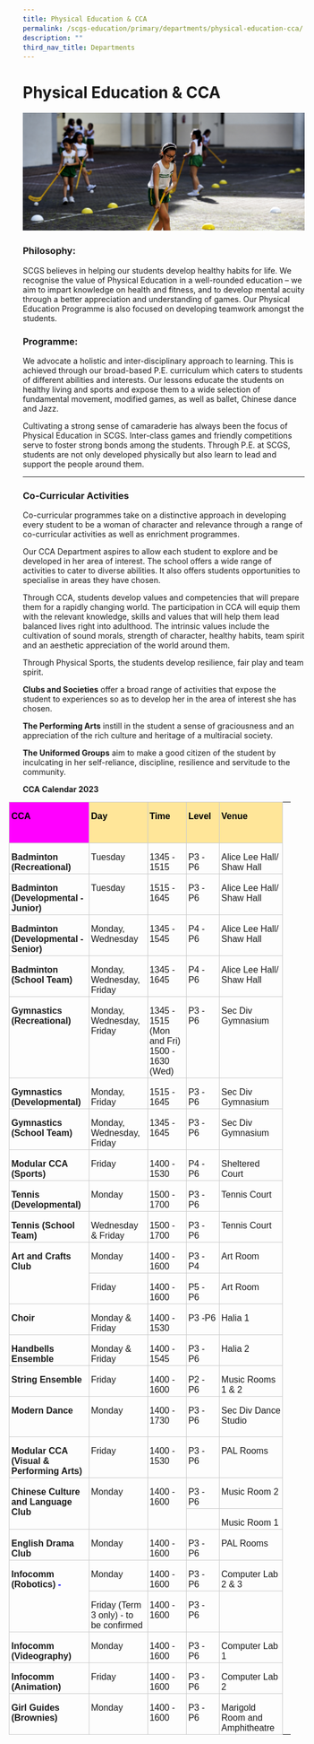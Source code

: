```yaml
---
title: Physical Education & CCA
permalink: /scgs-education/primary/departments/physical-education-cca/
description: ""
third_nav_title: Departments
---
```

# **Physical Education &amp; CCA**

![](/images/0042%20(1).jpg)


### Philosophy:

SCGS believes in helping our students develop healthy habits for life. We recognise the value of Physical Education in a well-rounded education – we aim to impart knowledge on health and fitness, and to develop mental acuity through a better appreciation and understanding of games. Our Physical Education Programme is also focused on developing teamwork amongst the students.

### Programme:

We advocate a holistic and inter-disciplinary approach to learning. This is achieved through our broad-based P.E. curriculum which caters to students of different abilities and interests. Our lessons educate the students on healthy living and sports and expose them to a wide selection of fundamental movement, modified games, as well as ballet, Chinese dance and Jazz.

Cultivating a strong sense of camaraderie has always been the focus of Physical Education in SCGS. Inter-class games and friendly competitions serve to foster strong bonds among the students. Through P.E. at SCGS, students are not only developed physically but also learn to lead and support the people around them.

-------------------------------------------------------------------------

### Co-Curricular Activities

Co-curricular programmes take on a distinctive approach in developing every student to be a woman of character and relevance through a range of co-curricular activities as well as enrichment programmes.

Our CCA Department aspires to allow each student to explore and be developed in her area of interest. The school offers a wide range of activities to cater to diverse abilities. It also offers students opportunities to specialise in areas they have chosen.

Through CCA, students develop values and competencies that will prepare them for a rapidly changing world. The participation in CCA will equip them with the relevant knowledge, skills and values that will help them lead balanced lives right into adulthood. The intrinsic values include the cultivation of sound morals, strength of character, healthy habits, team spirit and an aesthetic appreciation of the world around them.

Through Physical Sports, the&nbsp;students develop&nbsp;resilience, fair play and team spirit.

**Clubs and Societies**&nbsp;offer a broad range of activities that expose the student to experiences so as to develop her in the area of interest she has chosen.

**The Performing Arts**&nbsp;instill in the student a sense of graciousness and an appreciation of the rich culture and heritage of a multiracial society.

**The Uniformed Groups**&nbsp;aim to make a good citizen of the student by inculcating in her self-reliance, discipline, resilience and servitude to the community.

**CCA Calendar 2023**
         <!-- /\* Font Definitions \*/ @font-face {font-family:Latha; panose-1:2 0 4 0 0 0 0 0 0 0; mso-font-charset:0; mso-generic-font-family:swiss; mso-font-pitch:variable; mso-font-signature:1048579 0 0 0 1 0;} @font-face {font-family:"Cambria Math"; panose-1:2 4 5 3 5 4 6 3 2 4; mso-font-charset:0; mso-generic-font-family:roman; mso-font-pitch:variable; mso-font-signature:-536869121 1107305727 33554432 0 415 0;} @font-face {font-family:DengXian; panose-1:2 1 6 0 3 1 1 1 1 1; mso-font-alt:等线; mso-font-charset:134; mso-generic-font-family:auto; mso-font-pitch:variable; mso-font-signature:-1610612033 953122042 22 0 262159 0;} @font-face {font-family:Calibri; panose-1:2 15 5 2 2 2 4 3 2 4; mso-font-charset:0; mso-generic-font-family:swiss; mso-font-pitch:variable; mso-font-signature:-469750017 -1073732485 9 0 511 0;} @font-face {font-family:"\\@DengXian"; panose-1:2 1 6 0 3 1 1 1 1 1; mso-font-charset:134; mso-generic-font-family:auto; mso-font-pitch:variable; mso-font-signature:-1610612033 953122042 22 0 262159 0;} /\* Style Definitions \*/ p.MsoNormal, li.MsoNormal, div.MsoNormal {mso-style-unhide:no; mso-style-qformat:yes; mso-style-parent:""; margin-top:0in; margin-right:0in; margin-bottom:8.0pt; margin-left:0in; line-height:107%; mso-pagination:widow-orphan; font-size:11.0pt; font-family:"Calibri",sans-serif; mso-ascii-font-family:Calibri; mso-ascii-theme-font:minor-latin; mso-fareast-font-family:DengXian; mso-fareast-theme-font:minor-fareast; mso-hansi-font-family:Calibri; mso-hansi-theme-font:minor-latin; mso-bidi-font-family:Latha;} .MsoChpDefault {mso-style-type:export-only; mso-default-props:yes; font-family:"Calibri",sans-serif; mso-ascii-font-family:Calibri; mso-ascii-theme-font:minor-latin; mso-fareast-font-family:DengXian; mso-fareast-theme-font:minor-fareast; mso-hansi-font-family:Calibri; mso-hansi-theme-font:minor-latin; mso-bidi-font-family:Latha; mso-bidi-theme-font:minor-bidi;} .MsoPapDefault {mso-style-type:export-only; margin-bottom:8.0pt; line-height:107%;} @page WordSection1 {size:8.5in 11.0in; margin:1.0in 1.0in 1.0in 1.0in; mso-header-margin:.5in; mso-footer-margin:.5in; mso-paper-source:0;} div.WordSection1 {page:WordSection1;} -->

<table style="margin-left:-18.4pt;border-collapse:collapse;mso-table-layout-alt:fixed;
 mso-yfti-tbllook:1184;mso-padding-alt:0in 0in 0in 0in" width="695" cellpadding="0" cellspacing="0" border="0" class="MsoNormalTable"><tbody><tr style="mso-yfti-irow:0;mso-yfti-firstrow:yes;height:50.25pt"><td style="width:129.4pt;border:solid #CCCCCC 1.0pt;
  mso-border-alt:solid #CCCCCC .75pt;background:fuchsia;padding:1.5pt 2.25pt 1.5pt 2.25pt;
  height:50.25pt" valign="top" width="173"><p style="margin-bottom:0in;line-height:normal" class="MsoNormal"><b><span style="font-size:12.0pt;font-family:&quot;Arial&quot;,sans-serif;mso-fareast-font-family:
  &quot;Times New Roman&quot;;color:black;mso-color-alt:windowtext">CCA</span></b><b><span style="font-size:12.0pt;font-family:&quot;Arial&quot;,sans-serif;mso-fareast-font-family:
  &quot;Times New Roman&quot;"></span></b></p></td><td style="width:99.0pt;border:solid #CCCCCC 1.0pt;
  border-left:none;mso-border-left-alt:solid #CCCCCC .75pt;mso-border-alt:solid #CCCCCC .75pt;
  background:#FFE699;padding:1.5pt 2.25pt 1.5pt 2.25pt;height:50.25pt" valign="top" width="132"><p style="margin-bottom:0in;line-height:normal" class="MsoNormal"><b><span style="font-size:12.0pt;font-family:&quot;Arial&quot;,sans-serif;mso-fareast-font-family:
  &quot;Times New Roman&quot;;color:black;mso-color-alt:windowtext">Day</span></b><b><span style="font-size:12.0pt;font-family:&quot;Arial&quot;,sans-serif;mso-fareast-font-family:
  &quot;Times New Roman&quot;"></span></b></p></td><td style="width:94.5pt;border:solid #CCCCCC 1.0pt;
  border-left:none;mso-border-left-alt:solid #CCCCCC .75pt;mso-border-alt:solid #CCCCCC .75pt;
  background:#FFE699;padding:1.5pt 2.25pt 1.5pt 2.25pt;height:50.25pt" valign="top" width="126"><p style="margin-bottom:0in;line-height:normal" class="MsoNormal"><b><span style="font-size:12.0pt;font-family:&quot;Arial&quot;,sans-serif;mso-fareast-font-family:
  &quot;Times New Roman&quot;;color:black;mso-color-alt:windowtext">Time</span></b><b><span style="font-size:12.0pt;font-family:&quot;Arial&quot;,sans-serif;mso-fareast-font-family:
  &quot;Times New Roman&quot;"></span></b></p></td><td style="width:67.5pt;border:solid #CCCCCC 1.0pt;
  border-left:none;mso-border-left-alt:solid #CCCCCC .75pt;mso-border-alt:solid #CCCCCC .75pt;
  background:#FFE699;padding:1.5pt 2.25pt 1.5pt 2.25pt;height:50.25pt" valign="top" width="90"><p style="margin-bottom:0in;line-height:normal" class="MsoNormal"><b><span style="font-size:12.0pt;font-family:&quot;Arial&quot;,sans-serif;mso-fareast-font-family:
  &quot;Times New Roman&quot;;color:black;mso-color-alt:windowtext">Level</span></b><b><span style="font-size:12.0pt;font-family:&quot;Arial&quot;,sans-serif;mso-fareast-font-family:
  &quot;Times New Roman&quot;"></span></b></p></td><td style="width:1.5in;border:solid #CCCCCC 1.0pt;
  border-left:none;mso-border-left-alt:solid #CCCCCC .75pt;mso-border-alt:solid #CCCCCC .75pt;
  background:#FFE699;padding:1.5pt 2.25pt 1.5pt 2.25pt;height:50.25pt" valign="top" width="144"><p style="margin-bottom:0in;line-height:normal" class="MsoNormal"><b><span style="font-size:12.0pt;font-family:&quot;Arial&quot;,sans-serif;mso-fareast-font-family:
  &quot;Times New Roman&quot;;color:black;mso-color-alt:windowtext">Venue</span></b><b><span style="font-size:12.0pt;font-family:&quot;Arial&quot;,sans-serif;mso-fareast-font-family:
  &quot;Times New Roman&quot;"></span></b></p></td><td height="101" width="0" style="height:50.25pt;border:none"></td></tr><tr style="mso-yfti-irow:1;height:15.75pt"><td style="width:129.4pt;border:solid #CCCCCC 1.0pt;
  border-top:none;mso-border-top-alt:solid #CCCCCC .75pt;mso-border-alt:solid #CCCCCC .75pt;
  padding:1.5pt 2.25pt 1.5pt 2.25pt;height:15.75pt" valign="top" width="173"><p style="margin-bottom:0in;line-height:normal" class="MsoNormal"><b><span style="font-size:12.0pt;font-family:&quot;Arial&quot;,sans-serif;mso-fareast-font-family:
  &quot;Times New Roman&quot;">Badminton (Recreational)</span></b></p></td><td style="width:99.0pt;border-top:none;border-left:
  none;border-bottom:solid #CCCCCC 1.0pt;border-right:solid #CCCCCC 1.0pt;
  mso-border-top-alt:solid #CCCCCC .75pt;mso-border-left-alt:solid #CCCCCC .75pt;
  mso-border-alt:solid #CCCCCC .75pt;padding:1.5pt 2.25pt 1.5pt 2.25pt;
  height:15.75pt" valign="top" width="132"><p style="margin-bottom:0in;line-height:normal" class="MsoNormal"><span style="font-size:12.0pt;font-family:&quot;Arial&quot;,sans-serif;mso-fareast-font-family:
  &quot;Times New Roman&quot;">Tuesday</span></p></td><td style="width:94.5pt;border-top:none;border-left:
  none;border-bottom:solid #CCCCCC 1.0pt;border-right:solid #CCCCCC 1.0pt;
  mso-border-top-alt:solid #CCCCCC .75pt;mso-border-left-alt:solid #CCCCCC .75pt;
  mso-border-alt:solid #CCCCCC .75pt;padding:1.5pt 2.25pt 1.5pt 2.25pt;
  height:15.75pt" valign="top" width="126"><p style="margin-bottom:0in;line-height:normal" class="MsoNormal"><span style="font-size:12.0pt;font-family:&quot;Arial&quot;,sans-serif;mso-fareast-font-family:
  &quot;Times New Roman&quot;">1345 - 1515</span></p></td><td style="width:67.5pt;border-top:none;border-left:none;
  border-bottom:solid #CCCCCC 1.0pt;border-right:solid #CCCCCC 1.0pt;
  mso-border-top-alt:solid #CCCCCC .75pt;mso-border-left-alt:solid #CCCCCC .75pt;
  mso-border-alt:solid #CCCCCC .75pt;padding:1.5pt 2.25pt 1.5pt 2.25pt;
  height:15.75pt" valign="top" width="90"><p style="margin-bottom:0in;line-height:normal" class="MsoNormal"><span style="font-size:12.0pt;font-family:&quot;Arial&quot;,sans-serif;mso-fareast-font-family:
  &quot;Times New Roman&quot;">P3 - P6</span></p></td><td style="width:1.5in;border-top:none;border-left:none;
  border-bottom:solid #CCCCCC 1.0pt;border-right:solid #CCCCCC 1.0pt;
  mso-border-top-alt:solid #CCCCCC .75pt;mso-border-left-alt:solid #CCCCCC .75pt;
  mso-border-alt:solid #CCCCCC .75pt;padding:1.5pt 2.25pt 1.5pt 2.25pt;
  height:15.75pt" valign="top" width="144"><p style="margin-bottom:0in;line-height:normal" class="MsoNormal"><span style="font-size:12.0pt;font-family:&quot;Arial&quot;,sans-serif;mso-fareast-font-family:
  &quot;Times New Roman&quot;">Alice Lee Hall/ Shaw Hall</span></p></td><td height="32" width="0" style="height:15.75pt;border:none"></td></tr><tr style="mso-yfti-irow:2;height:15.75pt"><td style="width:129.4pt;border:solid #CCCCCC 1.0pt;
  border-top:none;mso-border-top-alt:solid #CCCCCC .75pt;mso-border-alt:solid #CCCCCC .75pt;
  padding:1.5pt 2.25pt 1.5pt 2.25pt;height:15.75pt" valign="top" width="173"><p style="margin-bottom:0in;line-height:normal" class="MsoNormal"><b><span style="font-size:12.0pt;font-family:&quot;Arial&quot;,sans-serif;mso-fareast-font-family:
  &quot;Times New Roman&quot;">Badminton (Developmental - Junior)</span></b></p></td><td style="width:99.0pt;border-top:none;border-left:
  none;border-bottom:solid #CCCCCC 1.0pt;border-right:solid #CCCCCC 1.0pt;
  mso-border-top-alt:solid #CCCCCC .75pt;mso-border-left-alt:solid #CCCCCC .75pt;
  mso-border-alt:solid #CCCCCC .75pt;padding:1.5pt 2.25pt 1.5pt 2.25pt;
  height:15.75pt" valign="top" width="132"><p style="margin-bottom:0in;line-height:normal" class="MsoNormal"><span style="font-size:12.0pt;font-family:&quot;Arial&quot;,sans-serif;mso-fareast-font-family:
  &quot;Times New Roman&quot;">Tuesday</span></p></td><td style="width:94.5pt;border-top:none;border-left:
  none;border-bottom:solid #CCCCCC 1.0pt;border-right:solid #CCCCCC 1.0pt;
  mso-border-top-alt:solid #CCCCCC .75pt;mso-border-left-alt:solid #CCCCCC .75pt;
  mso-border-alt:solid #CCCCCC .75pt;padding:1.5pt 2.25pt 1.5pt 2.25pt;
  height:15.75pt" valign="top" width="126"><p style="margin-bottom:0in;line-height:normal" class="MsoNormal"><span style="font-size:12.0pt;font-family:&quot;Arial&quot;,sans-serif;mso-fareast-font-family:
  &quot;Times New Roman&quot;">1515 - 1645</span></p></td><td style="width:67.5pt;border-top:none;border-left:none;
  border-bottom:solid #CCCCCC 1.0pt;border-right:solid #CCCCCC 1.0pt;
  mso-border-top-alt:solid #CCCCCC .75pt;mso-border-left-alt:solid #CCCCCC .75pt;
  mso-border-alt:solid #CCCCCC .75pt;padding:1.5pt 2.25pt 1.5pt 2.25pt;
  height:15.75pt" valign="top" width="90"><p style="margin-bottom:0in;line-height:normal" class="MsoNormal"><span style="font-size:12.0pt;font-family:&quot;Arial&quot;,sans-serif;mso-fareast-font-family:
  &quot;Times New Roman&quot;">P3 - P6</span></p></td><td style="width:1.5in;border-top:none;border-left:none;
  border-bottom:solid #CCCCCC 1.0pt;border-right:solid #CCCCCC 1.0pt;
  mso-border-top-alt:solid #CCCCCC .75pt;mso-border-left-alt:solid #CCCCCC .75pt;
  mso-border-alt:solid #CCCCCC .75pt;padding:1.5pt 2.25pt 1.5pt 2.25pt;
  height:15.75pt" valign="top" width="144"><p style="margin-bottom:0in;line-height:normal" class="MsoNormal"><span style="font-size:12.0pt;font-family:&quot;Arial&quot;,sans-serif;mso-fareast-font-family:
  &quot;Times New Roman&quot;">Alice Lee Hall/ Shaw Hall</span></p></td><td height="32" width="0" style="height:15.75pt;border:none"></td></tr><tr style="mso-yfti-irow:3;height:15.75pt"><td style="width:129.4pt;border:solid #CCCCCC 1.0pt;
  border-top:none;mso-border-top-alt:solid #CCCCCC .75pt;mso-border-alt:solid #CCCCCC .75pt;
  padding:1.5pt 2.25pt 1.5pt 2.25pt;height:15.75pt" valign="top" width="173"><p style="margin-bottom:0in;line-height:normal" class="MsoNormal"><b><span style="font-size:12.0pt;font-family:&quot;Arial&quot;,sans-serif;mso-fareast-font-family:
  &quot;Times New Roman&quot;">Badminton (Developmental - Senior)</span></b></p></td><td style="width:99.0pt;border-top:none;border-left:
  none;border-bottom:solid #CCCCCC 1.0pt;border-right:solid #CCCCCC 1.0pt;
  mso-border-top-alt:solid #CCCCCC .75pt;mso-border-left-alt:solid #CCCCCC .75pt;
  mso-border-alt:solid #CCCCCC .75pt;padding:1.5pt 2.25pt 1.5pt 2.25pt;
  height:15.75pt" valign="top" width="132"><p style="margin-bottom:0in;line-height:normal" class="MsoNormal"><span style="font-size:12.0pt;font-family:&quot;Arial&quot;,sans-serif;mso-fareast-font-family:
  &quot;Times New Roman&quot;">Monday, Wednesday</span></p></td><td style="width:94.5pt;border-top:none;border-left:
  none;border-bottom:solid #CCCCCC 1.0pt;border-right:solid #CCCCCC 1.0pt;
  mso-border-top-alt:solid #CCCCCC .75pt;mso-border-left-alt:solid #CCCCCC .75pt;
  mso-border-alt:solid #CCCCCC .75pt;padding:1.5pt 2.25pt 1.5pt 2.25pt;
  height:15.75pt" valign="top" width="126"><p style="margin-bottom:0in;line-height:normal" class="MsoNormal"><span style="font-size:12.0pt;font-family:&quot;Arial&quot;,sans-serif;mso-fareast-font-family:
  &quot;Times New Roman&quot;">1345 - 1545</span></p></td><td style="width:67.5pt;border-top:none;border-left:none;
  border-bottom:solid #CCCCCC 1.0pt;border-right:solid #CCCCCC 1.0pt;
  mso-border-top-alt:solid #CCCCCC .75pt;mso-border-left-alt:solid #CCCCCC .75pt;
  mso-border-alt:solid #CCCCCC .75pt;padding:1.5pt 2.25pt 1.5pt 2.25pt;
  height:15.75pt" valign="top" width="90"><p style="margin-bottom:0in;line-height:normal" class="MsoNormal"><span style="font-size:12.0pt;font-family:&quot;Arial&quot;,sans-serif;mso-fareast-font-family:
  &quot;Times New Roman&quot;">P4 - P6</span></p></td><td style="width:1.5in;border-top:none;border-left:none;
  border-bottom:solid #CCCCCC 1.0pt;border-right:solid #CCCCCC 1.0pt;
  mso-border-top-alt:solid #CCCCCC .75pt;mso-border-left-alt:solid #CCCCCC .75pt;
  mso-border-alt:solid #CCCCCC .75pt;padding:1.5pt 2.25pt 1.5pt 2.25pt;
  height:15.75pt" valign="top" width="144"><p style="margin-bottom:0in;line-height:normal" class="MsoNormal"><span style="font-size:12.0pt;font-family:&quot;Arial&quot;,sans-serif;mso-fareast-font-family:
  &quot;Times New Roman&quot;">Alice Lee Hall/ Shaw Hall</span></p></td><td height="32" width="0" style="height:15.75pt;border:none"></td></tr><tr style="mso-yfti-irow:4;height:15.75pt"><td style="width:129.4pt;border:solid #CCCCCC 1.0pt;
  border-top:none;mso-border-top-alt:solid #CCCCCC .75pt;mso-border-alt:solid #CCCCCC .75pt;
  padding:1.5pt 2.25pt 1.5pt 2.25pt;height:15.75pt" valign="top" width="173"><p style="margin-bottom:0in;line-height:normal" class="MsoNormal"><b><span style="font-size:12.0pt;font-family:&quot;Arial&quot;,sans-serif;mso-fareast-font-family:
  &quot;Times New Roman&quot;">Badminton (School Team)</span></b></p></td><td style="width:99.0pt;border-top:none;border-left:
  none;border-bottom:solid #CCCCCC 1.0pt;border-right:solid #CCCCCC 1.0pt;
  mso-border-top-alt:solid #CCCCCC .75pt;mso-border-left-alt:solid #CCCCCC .75pt;
  mso-border-alt:solid #CCCCCC .75pt;padding:1.5pt 2.25pt 1.5pt 2.25pt;
  height:15.75pt" valign="top" width="132"><p style="margin-bottom:0in;line-height:normal" class="MsoNormal"><span style="font-size:12.0pt;font-family:&quot;Arial&quot;,sans-serif;mso-fareast-font-family:
  &quot;Times New Roman&quot;">Monday, Wednesday, Friday</span></p></td><td style="width:94.5pt;border-top:none;border-left:
  none;border-bottom:solid #CCCCCC 1.0pt;border-right:solid #CCCCCC 1.0pt;
  mso-border-top-alt:solid #CCCCCC .75pt;mso-border-left-alt:solid #CCCCCC .75pt;
  mso-border-alt:solid #CCCCCC .75pt;padding:1.5pt 2.25pt 1.5pt 2.25pt;
  height:15.75pt" valign="top" width="126"><p style="margin-bottom:0in;line-height:normal" class="MsoNormal"><span style="font-size:12.0pt;font-family:&quot;Arial&quot;,sans-serif;mso-fareast-font-family:
  &quot;Times New Roman&quot;">1345 - 1645</span></p></td><td style="width:67.5pt;border-top:none;border-left:none;
  border-bottom:solid #CCCCCC 1.0pt;border-right:solid #CCCCCC 1.0pt;
  mso-border-top-alt:solid #CCCCCC .75pt;mso-border-left-alt:solid #CCCCCC .75pt;
  mso-border-alt:solid #CCCCCC .75pt;padding:1.5pt 2.25pt 1.5pt 2.25pt;
  height:15.75pt" valign="top" width="90"><p style="margin-bottom:0in;line-height:normal" class="MsoNormal"><span style="font-size:12.0pt;font-family:&quot;Arial&quot;,sans-serif;mso-fareast-font-family:
  &quot;Times New Roman&quot;">P4 - P6</span></p></td><td style="width:1.5in;border-top:none;border-left:none;
  border-bottom:solid #CCCCCC 1.0pt;border-right:solid #CCCCCC 1.0pt;
  mso-border-top-alt:solid #CCCCCC .75pt;mso-border-left-alt:solid #CCCCCC .75pt;
  mso-border-alt:solid #CCCCCC .75pt;padding:1.5pt 2.25pt 1.5pt 2.25pt;
  height:15.75pt" valign="top" width="144"><p style="margin-bottom:0in;line-height:normal" class="MsoNormal"><span style="font-size:12.0pt;font-family:&quot;Arial&quot;,sans-serif;mso-fareast-font-family:
  &quot;Times New Roman&quot;">Alice Lee Hall/ Shaw Hall</span></p></td><td height="32" width="0" style="height:15.75pt;border:none"></td></tr><tr style="mso-yfti-irow:5;height:15.75pt"><td style="width:129.4pt;border:solid #CCCCCC 1.0pt;
  border-top:none;mso-border-top-alt:solid #CCCCCC .75pt;mso-border-alt:solid #CCCCCC .75pt;
  padding:1.5pt 2.25pt 1.5pt 2.25pt;height:15.75pt" valign="top" width="173"><p style="margin-bottom:0in;line-height:normal" class="MsoNormal"><b><span style="font-size:12.0pt;font-family:&quot;Arial&quot;,sans-serif;mso-fareast-font-family:
  &quot;Times New Roman&quot;">Gymnastics (Recreational)</span></b></p></td><td style="width:99.0pt;border-top:none;border-left:
  none;border-bottom:solid #CCCCCC 1.0pt;border-right:solid #CCCCCC 1.0pt;
  mso-border-top-alt:solid #CCCCCC .75pt;mso-border-left-alt:solid #CCCCCC .75pt;
  mso-border-alt:solid #CCCCCC .75pt;padding:1.5pt 2.25pt 1.5pt 2.25pt;
  height:15.75pt" valign="top" width="132"><p style="margin-bottom:0in;line-height:normal" class="MsoNormal"><span style="font-size:12.0pt;font-family:&quot;Arial&quot;,sans-serif;mso-fareast-font-family:
  &quot;Times New Roman&quot;">Monday, Wednesday, Friday</span></p></td><td style="width:94.5pt;border-top:none;border-left:
  none;border-bottom:solid #CCCCCC 1.0pt;border-right:solid #CCCCCC 1.0pt;
  mso-border-top-alt:solid #CCCCCC .75pt;mso-border-left-alt:solid #CCCCCC .75pt;
  mso-border-alt:solid #CCCCCC .75pt;padding:1.5pt 2.25pt 1.5pt 2.25pt;
  height:15.75pt" valign="top" width="126"><p style="margin-bottom:0in;line-height:normal" class="MsoNormal"><span style="font-size:12.0pt;font-family:&quot;Arial&quot;,sans-serif;mso-fareast-font-family:
  &quot;Times New Roman&quot;">1345 - 1515 (Mon and Fri)<br>1500 - 1630 (Wed)</span></p></td><td style="width:67.5pt;border-top:none;border-left:none;
  border-bottom:solid #CCCCCC 1.0pt;border-right:solid #CCCCCC 1.0pt;
  mso-border-top-alt:solid #CCCCCC .75pt;mso-border-left-alt:solid #CCCCCC .75pt;
  mso-border-alt:solid #CCCCCC .75pt;padding:1.5pt 2.25pt 1.5pt 2.25pt;
  height:15.75pt" valign="top" width="90"><p style="margin-bottom:0in;line-height:normal" class="MsoNormal"><span style="font-size:12.0pt;font-family:&quot;Arial&quot;,sans-serif;mso-fareast-font-family:
  &quot;Times New Roman&quot;">P3 - P6</span></p></td><td style="width:1.5in;border-top:none;border-left:none;
  border-bottom:solid #CCCCCC 1.0pt;border-right:solid #CCCCCC 1.0pt;
  mso-border-top-alt:solid #CCCCCC .75pt;mso-border-left-alt:solid #CCCCCC .75pt;
  mso-border-alt:solid #CCCCCC .75pt;padding:1.5pt 2.25pt 1.5pt 2.25pt;
  height:15.75pt" valign="top" width="144"><p style="margin-bottom:0in;line-height:normal" class="MsoNormal"><span style="font-size:12.0pt;font-family:&quot;Arial&quot;,sans-serif;mso-fareast-font-family:
  &quot;Times New Roman&quot;">Sec Div Gymnasium</span></p></td><td height="32" width="0" style="height:15.75pt;border:none"></td></tr><tr style="mso-yfti-irow:6;height:15.75pt"><td style="width:129.4pt;border:solid #CCCCCC 1.0pt;
  border-top:none;mso-border-top-alt:solid #CCCCCC .75pt;mso-border-alt:solid #CCCCCC .75pt;
  padding:1.5pt 2.25pt 1.5pt 2.25pt;height:15.75pt" valign="top" width="173"><p style="margin-bottom:0in;line-height:normal" class="MsoNormal"><b><span style="font-size:12.0pt;font-family:&quot;Arial&quot;,sans-serif;mso-fareast-font-family:
  &quot;Times New Roman&quot;">Gymnastics (Developmental)</span></b></p></td><td style="width:99.0pt;border-top:none;border-left:
  none;border-bottom:solid #CCCCCC 1.0pt;border-right:solid #CCCCCC 1.0pt;
  mso-border-top-alt:solid #CCCCCC .75pt;mso-border-left-alt:solid #CCCCCC .75pt;
  mso-border-alt:solid #CCCCCC .75pt;padding:1.5pt 2.25pt 1.5pt 2.25pt;
  height:15.75pt" valign="top" width="132"><p style="margin-bottom:0in;line-height:normal" class="MsoNormal"><span style="font-size:12.0pt;font-family:&quot;Arial&quot;,sans-serif;mso-fareast-font-family:
  &quot;Times New Roman&quot;">Monday, Friday</span></p></td><td style="width:94.5pt;border-top:none;border-left:
  none;border-bottom:solid #CCCCCC 1.0pt;border-right:solid #CCCCCC 1.0pt;
  mso-border-top-alt:solid #CCCCCC .75pt;mso-border-left-alt:solid #CCCCCC .75pt;
  mso-border-alt:solid #CCCCCC .75pt;padding:1.5pt 2.25pt 1.5pt 2.25pt;
  height:15.75pt" valign="top" width="126"><p style="margin-bottom:0in;line-height:normal" class="MsoNormal"><span style="font-size:12.0pt;font-family:&quot;Arial&quot;,sans-serif;mso-fareast-font-family:
  &quot;Times New Roman&quot;">1515 - 1645</span></p></td><td style="width:67.5pt;border-top:none;border-left:none;
  border-bottom:solid #CCCCCC 1.0pt;border-right:solid #CCCCCC 1.0pt;
  mso-border-top-alt:solid #CCCCCC .75pt;mso-border-left-alt:solid #CCCCCC .75pt;
  mso-border-alt:solid #CCCCCC .75pt;padding:1.5pt 2.25pt 1.5pt 2.25pt;
  height:15.75pt" valign="top" width="90"><p style="margin-bottom:0in;line-height:normal" class="MsoNormal"><span style="font-size:12.0pt;font-family:&quot;Arial&quot;,sans-serif;mso-fareast-font-family:
  &quot;Times New Roman&quot;">P3 - P6</span></p></td><td style="width:1.5in;border-top:none;border-left:none;
  border-bottom:solid #CCCCCC 1.0pt;border-right:solid #CCCCCC 1.0pt;
  mso-border-top-alt:solid #CCCCCC .75pt;mso-border-left-alt:solid #CCCCCC .75pt;
  mso-border-alt:solid #CCCCCC .75pt;padding:1.5pt 2.25pt 1.5pt 2.25pt;
  height:15.75pt" valign="top" width="144"><p style="margin-bottom:0in;line-height:normal" class="MsoNormal"><span style="font-size:12.0pt;font-family:&quot;Arial&quot;,sans-serif;mso-fareast-font-family:
  &quot;Times New Roman&quot;">Sec Div Gymnasium</span></p></td><td height="32" width="0" style="height:15.75pt;border:none"></td></tr><tr style="mso-yfti-irow:7;height:15.75pt"><td style="width:129.4pt;border:solid #CCCCCC 1.0pt;
  border-top:none;mso-border-top-alt:solid #CCCCCC .75pt;mso-border-alt:solid #CCCCCC .75pt;
  padding:1.5pt 2.25pt 1.5pt 2.25pt;height:15.75pt" valign="top" width="173"><p style="margin-bottom:0in;line-height:normal" class="MsoNormal"><b><span style="font-size:12.0pt;font-family:&quot;Arial&quot;,sans-serif;mso-fareast-font-family:
  &quot;Times New Roman&quot;">Gymnastics (School Team)</span></b></p></td><td style="width:99.0pt;border-top:none;border-left:
  none;border-bottom:solid #CCCCCC 1.0pt;border-right:solid #CCCCCC 1.0pt;
  mso-border-top-alt:solid #CCCCCC .75pt;mso-border-left-alt:solid #CCCCCC .75pt;
  mso-border-alt:solid #CCCCCC .75pt;padding:1.5pt 2.25pt 1.5pt 2.25pt;
  height:15.75pt" valign="top" width="132"><p style="margin-bottom:0in;line-height:normal" class="MsoNormal"><span style="font-size:12.0pt;font-family:&quot;Arial&quot;,sans-serif;mso-fareast-font-family:
  &quot;Times New Roman&quot;">Monday, Wednesday, Friday</span></p></td><td style="width:94.5pt;border-top:none;border-left:
  none;border-bottom:solid #CCCCCC 1.0pt;border-right:solid #CCCCCC 1.0pt;
  mso-border-top-alt:solid #CCCCCC .75pt;mso-border-left-alt:solid #CCCCCC .75pt;
  mso-border-alt:solid #CCCCCC .75pt;padding:1.5pt 2.25pt 1.5pt 2.25pt;
  height:15.75pt" valign="top" width="126"><p style="margin-bottom:0in;line-height:normal" class="MsoNormal"><span style="font-size:12.0pt;font-family:&quot;Arial&quot;,sans-serif;mso-fareast-font-family:
  &quot;Times New Roman&quot;">1345 - 1645</span></p></td><td style="width:67.5pt;border-top:none;border-left:none;
  border-bottom:solid #CCCCCC 1.0pt;border-right:solid #CCCCCC 1.0pt;
  mso-border-top-alt:solid #CCCCCC .75pt;mso-border-left-alt:solid #CCCCCC .75pt;
  mso-border-alt:solid #CCCCCC .75pt;padding:1.5pt 2.25pt 1.5pt 2.25pt;
  height:15.75pt" valign="top" width="90"><p style="margin-bottom:0in;line-height:normal" class="MsoNormal"><span style="font-size:12.0pt;font-family:&quot;Arial&quot;,sans-serif;mso-fareast-font-family:
  &quot;Times New Roman&quot;">P3 - P6</span></p></td><td style="width:1.5in;border-top:none;border-left:none;
  border-bottom:solid #CCCCCC 1.0pt;border-right:solid #CCCCCC 1.0pt;
  mso-border-top-alt:solid #CCCCCC .75pt;mso-border-left-alt:solid #CCCCCC .75pt;
  mso-border-alt:solid #CCCCCC .75pt;padding:1.5pt 2.25pt 1.5pt 2.25pt;
  height:15.75pt" valign="top" width="144"><p style="margin-bottom:0in;line-height:normal" class="MsoNormal"><span style="font-size:12.0pt;font-family:&quot;Arial&quot;,sans-serif;mso-fareast-font-family:
  &quot;Times New Roman&quot;">Sec Div Gymnasium</span></p></td><td height="32" width="0" style="height:15.75pt;border:none"></td></tr><tr style="mso-yfti-irow:8;height:15.75pt"><td style="width:129.4pt;border:solid #CCCCCC 1.0pt;
  border-top:none;mso-border-top-alt:solid #CCCCCC .75pt;mso-border-alt:solid #CCCCCC .75pt;
  padding:1.5pt 2.25pt 1.5pt 2.25pt;height:15.75pt" valign="top" width="173"><p style="margin-bottom:0in;line-height:normal" class="MsoNormal"><b><span style="font-size:12.0pt;font-family:&quot;Arial&quot;,sans-serif;mso-fareast-font-family:
  &quot;Times New Roman&quot;">Modular CCA (Sports)</span></b></p></td><td style="width:99.0pt;border-top:none;border-left:
  none;border-bottom:solid #CCCCCC 1.0pt;border-right:solid #CCCCCC 1.0pt;
  mso-border-top-alt:solid #CCCCCC .75pt;mso-border-left-alt:solid #CCCCCC .75pt;
  mso-border-alt:solid #CCCCCC .75pt;padding:1.5pt 2.25pt 1.5pt 2.25pt;
  height:15.75pt" valign="top" width="132"><p style="margin-bottom:0in;line-height:normal" class="MsoNormal"><span style="font-size:12.0pt;font-family:&quot;Arial&quot;,sans-serif;mso-fareast-font-family:
  &quot;Times New Roman&quot;">Friday</span></p></td><td style="width:94.5pt;border-top:none;border-left:
  none;border-bottom:solid #CCCCCC 1.0pt;border-right:solid #CCCCCC 1.0pt;
  mso-border-top-alt:solid #CCCCCC .75pt;mso-border-left-alt:solid #CCCCCC .75pt;
  mso-border-alt:solid #CCCCCC .75pt;padding:1.5pt 2.25pt 1.5pt 2.25pt;
  height:15.75pt" valign="top" width="126"><p style="margin-bottom:0in;line-height:normal" class="MsoNormal"><span style="font-size:12.0pt;font-family:&quot;Arial&quot;,sans-serif;mso-fareast-font-family:
  &quot;Times New Roman&quot;">1400 - 1530</span></p></td><td style="width:67.5pt;border-top:none;border-left:none;
  border-bottom:solid #CCCCCC 1.0pt;border-right:solid #CCCCCC 1.0pt;
  mso-border-top-alt:solid #CCCCCC .75pt;mso-border-left-alt:solid #CCCCCC .75pt;
  mso-border-alt:solid #CCCCCC .75pt;padding:1.5pt 2.25pt 1.5pt 2.25pt;
  height:15.75pt" valign="top" width="90"><p style="margin-bottom:0in;line-height:normal" class="MsoNormal"><span style="font-size:12.0pt;font-family:&quot;Arial&quot;,sans-serif;mso-fareast-font-family:
  &quot;Times New Roman&quot;">P4 - P6</span></p></td><td style="width:1.5in;border-top:none;border-left:none;
  border-bottom:solid #CCCCCC 1.0pt;border-right:solid #CCCCCC 1.0pt;
  mso-border-top-alt:solid #CCCCCC .75pt;mso-border-left-alt:solid #CCCCCC .75pt;
  mso-border-alt:solid #CCCCCC .75pt;padding:1.5pt 2.25pt 1.5pt 2.25pt;
  height:15.75pt" valign="top" width="144"><p style="margin-bottom:0in;line-height:normal" class="MsoNormal"><span style="font-size:12.0pt;font-family:&quot;Arial&quot;,sans-serif;mso-fareast-font-family:
  &quot;Times New Roman&quot;">Sheltered Court</span></p></td><td height="32" width="0" style="height:15.75pt;border:none"></td></tr><tr style="mso-yfti-irow:9;height:15.75pt"><td style="width:129.4pt;border:solid #CCCCCC 1.0pt;
  border-top:none;mso-border-top-alt:solid #CCCCCC .75pt;mso-border-alt:solid #CCCCCC .75pt;
  padding:1.5pt 2.25pt 1.5pt 2.25pt;height:15.75pt" valign="top" width="173"><p style="margin-bottom:0in;line-height:normal" class="MsoNormal"><b><span style="font-size:12.0pt;font-family:&quot;Arial&quot;,sans-serif;mso-fareast-font-family:
  &quot;Times New Roman&quot;">Tennis (Developmental)</span></b></p></td><td style="width:99.0pt;border-top:none;border-left:
  none;border-bottom:solid #CCCCCC 1.0pt;border-right:solid #CCCCCC 1.0pt;
  mso-border-top-alt:solid #CCCCCC .75pt;mso-border-left-alt:solid #CCCCCC .75pt;
  mso-border-alt:solid #CCCCCC .75pt;padding:1.5pt 2.25pt 1.5pt 2.25pt;
  height:15.75pt" valign="top" width="132"><p style="margin-bottom:0in;line-height:normal" class="MsoNormal"><span style="font-size:12.0pt;font-family:&quot;Arial&quot;,sans-serif;mso-fareast-font-family:
  &quot;Times New Roman&quot;">Monday</span></p></td><td style="width:94.5pt;border-top:none;border-left:
  none;border-bottom:solid #CCCCCC 1.0pt;border-right:solid #CCCCCC 1.0pt;
  mso-border-top-alt:solid #CCCCCC .75pt;mso-border-left-alt:solid #CCCCCC .75pt;
  mso-border-alt:solid #CCCCCC .75pt;padding:1.5pt 2.25pt 1.5pt 2.25pt;
  height:15.75pt" valign="top" width="126"><p style="margin-bottom:0in;line-height:normal" class="MsoNormal"><span style="font-size:12.0pt;font-family:&quot;Arial&quot;,sans-serif;mso-fareast-font-family:
  &quot;Times New Roman&quot;">1500 - 1700</span></p></td><td style="width:67.5pt;border-top:none;border-left:none;
  border-bottom:solid #CCCCCC 1.0pt;border-right:solid #CCCCCC 1.0pt;
  mso-border-top-alt:solid #CCCCCC .75pt;mso-border-left-alt:solid #CCCCCC .75pt;
  mso-border-alt:solid #CCCCCC .75pt;padding:1.5pt 2.25pt 1.5pt 2.25pt;
  height:15.75pt" valign="top" width="90"><p style="margin-bottom:0in;line-height:normal" class="MsoNormal"><span style="font-size:12.0pt;font-family:&quot;Arial&quot;,sans-serif;mso-fareast-font-family:
  &quot;Times New Roman&quot;">P3 - P6</span></p></td><td style="width:1.5in;border-top:none;border-left:none;
  border-bottom:solid #CCCCCC 1.0pt;border-right:solid #CCCCCC 1.0pt;
  mso-border-top-alt:solid #CCCCCC .75pt;mso-border-left-alt:solid #CCCCCC .75pt;
  mso-border-alt:solid #CCCCCC .75pt;padding:1.5pt 2.25pt 1.5pt 2.25pt;
  height:15.75pt" valign="top" width="144"><p style="margin-bottom:0in;line-height:normal" class="MsoNormal"><span style="font-size:12.0pt;font-family:&quot;Arial&quot;,sans-serif;mso-fareast-font-family:
  &quot;Times New Roman&quot;">Tennis Court</span></p></td><td height="32" width="0" style="height:15.75pt;border:none"></td></tr><tr style="mso-yfti-irow:10;height:15.75pt"><td style="width:129.4pt;border:solid #CCCCCC 1.0pt;
  border-top:none;mso-border-top-alt:solid #CCCCCC .75pt;mso-border-alt:solid #CCCCCC .75pt;
  padding:1.5pt 2.25pt 1.5pt 2.25pt;height:15.75pt" valign="top" width="173"><p style="margin-bottom:0in;line-height:normal" class="MsoNormal"><b><span style="font-size:12.0pt;font-family:&quot;Arial&quot;,sans-serif;mso-fareast-font-family:
  &quot;Times New Roman&quot;">Tennis (School Team)</span></b></p></td><td style="width:99.0pt;border-top:none;border-left:
  none;border-bottom:solid #CCCCCC 1.0pt;border-right:solid #CCCCCC 1.0pt;
  mso-border-top-alt:solid #CCCCCC .75pt;mso-border-left-alt:solid #CCCCCC .75pt;
  mso-border-alt:solid #CCCCCC .75pt;padding:1.5pt 2.25pt 1.5pt 2.25pt;
  height:15.75pt" valign="top" width="132"><p style="margin-bottom:0in;line-height:normal" class="MsoNormal"><span style="font-size:12.0pt;font-family:&quot;Arial&quot;,sans-serif;mso-fareast-font-family:
  &quot;Times New Roman&quot;">Wednesday &amp; Friday</span></p></td><td style="width:94.5pt;border-top:none;border-left:
  none;border-bottom:solid #CCCCCC 1.0pt;border-right:solid #CCCCCC 1.0pt;
  mso-border-top-alt:solid #CCCCCC .75pt;mso-border-left-alt:solid #CCCCCC .75pt;
  mso-border-alt:solid #CCCCCC .75pt;padding:1.5pt 2.25pt 1.5pt 2.25pt;
  height:15.75pt" valign="top" width="126"><p style="margin-bottom:0in;line-height:normal" class="MsoNormal"><span style="font-size:12.0pt;font-family:&quot;Arial&quot;,sans-serif;mso-fareast-font-family:
  &quot;Times New Roman&quot;">1500 - 1700</span></p></td><td style="width:67.5pt;border-top:none;border-left:none;
  border-bottom:solid #CCCCCC 1.0pt;border-right:solid #CCCCCC 1.0pt;
  mso-border-top-alt:solid #CCCCCC .75pt;mso-border-left-alt:solid #CCCCCC .75pt;
  mso-border-alt:solid #CCCCCC .75pt;padding:1.5pt 2.25pt 1.5pt 2.25pt;
  height:15.75pt" valign="top" width="90"><p style="margin-bottom:0in;line-height:normal" class="MsoNormal"><span style="font-size:12.0pt;font-family:&quot;Arial&quot;,sans-serif;mso-fareast-font-family:
  &quot;Times New Roman&quot;">P3 - P6</span></p></td><td style="width:1.5in;border-top:none;border-left:none;
  border-bottom:solid #CCCCCC 1.0pt;border-right:solid #CCCCCC 1.0pt;
  mso-border-top-alt:solid #CCCCCC .75pt;mso-border-left-alt:solid #CCCCCC .75pt;
  mso-border-alt:solid #CCCCCC .75pt;padding:1.5pt 2.25pt 1.5pt 2.25pt;
  height:15.75pt" valign="top" width="144"><p style="margin-bottom:0in;line-height:normal" class="MsoNormal"><span style="font-size:12.0pt;font-family:&quot;Arial&quot;,sans-serif;mso-fareast-font-family:
  &quot;Times New Roman&quot;">Tennis Court</span></p></td><td height="32" width="0" style="height:15.75pt;border:none"></td></tr><tr style="mso-yfti-irow:11;height:15.75pt"><td style="width:129.4pt;border:solid #CCCCCC 1.0pt;
  border-top:none;mso-border-top-alt:solid #CCCCCC .75pt;mso-border-alt:solid #CCCCCC .75pt;
  padding:1.5pt 2.25pt 1.5pt 2.25pt;height:15.75pt" valign="top" rowspan="2" width="173"><p style="margin-bottom:0in;line-height:normal" class="MsoNormal"><b><span style="font-size:12.0pt;font-family:&quot;Arial&quot;,sans-serif;mso-fareast-font-family:
  &quot;Times New Roman&quot;">Art and Crafts Club</span></b></p></td><td style="width:99.0pt;border-top:none;border-left:
  none;border-bottom:solid #CCCCCC 1.0pt;border-right:solid #CCCCCC 1.0pt;
  mso-border-top-alt:solid #CCCCCC .75pt;mso-border-left-alt:solid #CCCCCC .75pt;
  mso-border-alt:solid #CCCCCC .75pt;padding:1.5pt 2.25pt 1.5pt 2.25pt;
  height:15.75pt" valign="top" width="132"><p style="margin-bottom:0in;line-height:normal" class="MsoNormal"><span style="font-size:12.0pt;font-family:&quot;Arial&quot;,sans-serif;mso-fareast-font-family:
  &quot;Times New Roman&quot;">Monday</span></p></td><td style="width:94.5pt;border-top:none;border-left:
  none;border-bottom:solid #CCCCCC 1.0pt;border-right:solid #CCCCCC 1.0pt;
  mso-border-top-alt:solid #CCCCCC .75pt;mso-border-left-alt:solid #CCCCCC .75pt;
  mso-border-alt:solid #CCCCCC .75pt;padding:1.5pt 2.25pt 1.5pt 2.25pt;
  height:15.75pt" valign="top" width="126"><p style="margin-bottom:0in;line-height:normal" class="MsoNormal"><span style="font-size:12.0pt;font-family:&quot;Arial&quot;,sans-serif;mso-fareast-font-family:
  &quot;Times New Roman&quot;">1400 - 1600</span></p></td><td style="width:67.5pt;border-top:none;border-left:none;
  border-bottom:solid #CCCCCC 1.0pt;border-right:solid #CCCCCC 1.0pt;
  mso-border-top-alt:solid #CCCCCC .75pt;mso-border-left-alt:solid #CCCCCC .75pt;
  mso-border-alt:solid #CCCCCC .75pt;padding:1.5pt 2.25pt 1.5pt 2.25pt;
  height:15.75pt" valign="top" width="90"><p style="margin-bottom:0in;line-height:normal" class="MsoNormal"><span style="font-size:12.0pt;font-family:&quot;Arial&quot;,sans-serif;mso-fareast-font-family:
  &quot;Times New Roman&quot;">P3 - P4</span></p></td><td style="width:1.5in;border-top:none;border-left:none;
  border-bottom:solid #CCCCCC 1.0pt;border-right:solid #CCCCCC 1.0pt;
  mso-border-top-alt:solid #CCCCCC .75pt;mso-border-left-alt:solid #CCCCCC .75pt;
  mso-border-alt:solid #CCCCCC .75pt;padding:1.5pt 2.25pt 1.5pt 2.25pt;
  height:15.75pt" valign="top" width="144"><p style="margin-bottom:0in;line-height:normal" class="MsoNormal"><span style="font-size:12.0pt;font-family:&quot;Arial&quot;,sans-serif;mso-fareast-font-family:
  &quot;Times New Roman&quot;">Art Room</span></p></td><td height="32" width="0" style="height:15.75pt;border:none"></td></tr><tr style="mso-yfti-irow:12;height:15.75pt"><td style="width:99.0pt;border-top:none;border-left:
  none;border-bottom:solid #CCCCCC 1.0pt;border-right:solid #CCCCCC 1.0pt;
  mso-border-top-alt:solid #CCCCCC .75pt;mso-border-left-alt:solid #CCCCCC .75pt;
  mso-border-alt:solid #CCCCCC .75pt;padding:1.5pt 2.25pt 1.5pt 2.25pt;
  height:15.75pt" valign="top" width="132"><p style="margin-bottom:0in;line-height:normal" class="MsoNormal"><span style="font-size:12.0pt;font-family:&quot;Arial&quot;,sans-serif;mso-fareast-font-family:
  &quot;Times New Roman&quot;">Friday</span></p></td><td style="width:94.5pt;border-top:none;border-left:
  none;border-bottom:solid #CCCCCC 1.0pt;border-right:solid #CCCCCC 1.0pt;
  mso-border-top-alt:solid #CCCCCC .75pt;mso-border-left-alt:solid #CCCCCC .75pt;
  mso-border-alt:solid #CCCCCC .75pt;padding:1.5pt 2.25pt 1.5pt 2.25pt;
  height:15.75pt" valign="top" width="126"><p style="margin-bottom:0in;line-height:normal" class="MsoNormal"><span style="font-size:12.0pt;font-family:&quot;Arial&quot;,sans-serif;mso-fareast-font-family:
  &quot;Times New Roman&quot;">1400 - 1600</span></p></td><td style="width:67.5pt;border-top:none;border-left:none;
  border-bottom:solid #CCCCCC 1.0pt;border-right:solid #CCCCCC 1.0pt;
  mso-border-top-alt:solid #CCCCCC .75pt;mso-border-left-alt:solid #CCCCCC .75pt;
  mso-border-alt:solid #CCCCCC .75pt;padding:1.5pt 2.25pt 1.5pt 2.25pt;
  height:15.75pt" valign="top" width="90"><p style="margin-bottom:0in;line-height:normal" class="MsoNormal"><span style="font-size:12.0pt;font-family:&quot;Arial&quot;,sans-serif;mso-fareast-font-family:
  &quot;Times New Roman&quot;">P5 - P6</span></p></td><td style="width:1.5in;border-top:none;border-left:none;
  border-bottom:solid #CCCCCC 1.0pt;border-right:solid #CCCCCC 1.0pt;
  mso-border-top-alt:solid #CCCCCC .75pt;mso-border-left-alt:solid #CCCCCC .75pt;
  mso-border-alt:solid #CCCCCC .75pt;padding:1.5pt 2.25pt 1.5pt 2.25pt;
  height:15.75pt" valign="top" width="144"><p style="margin-bottom:0in;line-height:normal" class="MsoNormal"><span style="font-size:12.0pt;font-family:&quot;Arial&quot;,sans-serif;mso-fareast-font-family:
  &quot;Times New Roman&quot;">Art Room</span></p></td><td height="32" width="0" style="height:15.75pt;border:none"></td></tr><tr style="mso-yfti-irow:13;height:15.75pt"><td style="width:129.4pt;border:solid #CCCCCC 1.0pt;
  border-top:none;mso-border-top-alt:solid #CCCCCC .75pt;mso-border-alt:solid #CCCCCC .75pt;
  padding:1.5pt 2.25pt 1.5pt 2.25pt;height:15.75pt" valign="top" width="173"><p style="margin-bottom:0in;line-height:normal" class="MsoNormal"><b><span style="font-size:12.0pt;font-family:&quot;Arial&quot;,sans-serif;mso-fareast-font-family:
  &quot;Times New Roman&quot;">Choir</span></b></p></td><td style="width:99.0pt;border-top:none;border-left:
  none;border-bottom:solid #CCCCCC 1.0pt;border-right:solid #CCCCCC 1.0pt;
  mso-border-top-alt:solid #CCCCCC .75pt;mso-border-left-alt:solid #CCCCCC .75pt;
  mso-border-alt:solid #CCCCCC .75pt;padding:1.5pt 2.25pt 1.5pt 2.25pt;
  height:15.75pt" valign="top" width="132"><p style="margin-bottom:0in;line-height:normal" class="MsoNormal"><span style="font-size:12.0pt;font-family:&quot;Arial&quot;,sans-serif;mso-fareast-font-family:
  &quot;Times New Roman&quot;">Monday &amp; Friday</span></p></td><td style="width:94.5pt;border-top:none;border-left:
  none;border-bottom:solid #CCCCCC 1.0pt;border-right:solid #CCCCCC 1.0pt;
  mso-border-top-alt:solid #CCCCCC .75pt;mso-border-left-alt:solid #CCCCCC .75pt;
  mso-border-alt:solid #CCCCCC .75pt;padding:1.5pt 2.25pt 1.5pt 2.25pt;
  height:15.75pt" valign="top" width="126"><p style="margin-bottom:0in;line-height:normal" class="MsoNormal"><span style="font-size:12.0pt;font-family:&quot;Arial&quot;,sans-serif;mso-fareast-font-family:
  &quot;Times New Roman&quot;">1400 - 1530</span></p></td><td style="width:67.5pt;border-top:none;border-left:none;
  border-bottom:solid #CCCCCC 1.0pt;border-right:solid #CCCCCC 1.0pt;
  mso-border-top-alt:solid #CCCCCC .75pt;mso-border-left-alt:solid #CCCCCC .75pt;
  mso-border-alt:solid #CCCCCC .75pt;padding:1.5pt 2.25pt 1.5pt 2.25pt;
  height:15.75pt" valign="top" width="90"><p style="margin-bottom:0in;line-height:normal" class="MsoNormal"><span style="font-size:12.0pt;font-family:&quot;Arial&quot;,sans-serif;mso-fareast-font-family:
  &quot;Times New Roman&quot;">P3 -P6</span></p></td><td style="width:1.5in;border-top:none;border-left:none;
  border-bottom:solid #CCCCCC 1.0pt;border-right:solid #CCCCCC 1.0pt;
  mso-border-top-alt:solid #CCCCCC .75pt;mso-border-left-alt:solid #CCCCCC .75pt;
  mso-border-alt:solid #CCCCCC .75pt;padding:1.5pt 2.25pt 1.5pt 2.25pt;
  height:15.75pt" valign="top" width="144"><p style="margin-bottom:0in;line-height:normal" class="MsoNormal"><span style="font-size:12.0pt;font-family:&quot;Arial&quot;,sans-serif;mso-fareast-font-family:
  &quot;Times New Roman&quot;">Halia 1</span></p></td><td height="32" width="0" style="height:15.75pt;border:none"></td></tr><tr style="mso-yfti-irow:14;height:15.75pt"><td style="width:129.4pt;border:solid #CCCCCC 1.0pt;
  border-top:none;mso-border-top-alt:solid #CCCCCC .75pt;mso-border-alt:solid #CCCCCC .75pt;
  padding:1.5pt 2.25pt 1.5pt 2.25pt;height:15.75pt" valign="top" width="173"><p style="margin-bottom:0in;line-height:normal" class="MsoNormal"><b><span style="font-size:12.0pt;font-family:&quot;Arial&quot;,sans-serif;mso-fareast-font-family:
  &quot;Times New Roman&quot;">Handbells Ensemble</span></b></p></td><td style="width:99.0pt;border-top:none;border-left:
  none;border-bottom:solid #CCCCCC 1.0pt;border-right:solid #CCCCCC 1.0pt;
  mso-border-top-alt:solid #CCCCCC .75pt;mso-border-left-alt:solid #CCCCCC .75pt;
  mso-border-alt:solid #CCCCCC .75pt;padding:1.5pt 2.25pt 1.5pt 2.25pt;
  height:15.75pt" valign="top" width="132"><p style="margin-bottom:0in;line-height:normal" class="MsoNormal"><span style="font-size:12.0pt;font-family:&quot;Arial&quot;,sans-serif;mso-fareast-font-family:
  &quot;Times New Roman&quot;">Monday &amp; Friday</span></p></td><td style="width:94.5pt;border-top:none;border-left:
  none;border-bottom:solid #CCCCCC 1.0pt;border-right:solid #CCCCCC 1.0pt;
  mso-border-top-alt:solid #CCCCCC .75pt;mso-border-left-alt:solid #CCCCCC .75pt;
  mso-border-alt:solid #CCCCCC .75pt;padding:1.5pt 2.25pt 1.5pt 2.25pt;
  height:15.75pt" valign="top" width="126"><p style="margin-bottom:0in;line-height:normal" class="MsoNormal"><span style="font-size:12.0pt;font-family:&quot;Arial&quot;,sans-serif;mso-fareast-font-family:
  &quot;Times New Roman&quot;">1400 - 1545</span></p></td><td style="width:67.5pt;border-top:none;border-left:none;
  border-bottom:solid #CCCCCC 1.0pt;border-right:solid #CCCCCC 1.0pt;
  mso-border-top-alt:solid #CCCCCC .75pt;mso-border-left-alt:solid #CCCCCC .75pt;
  mso-border-alt:solid #CCCCCC .75pt;padding:1.5pt 2.25pt 1.5pt 2.25pt;
  height:15.75pt" valign="top" width="90"><p style="margin-bottom:0in;line-height:normal" class="MsoNormal"><span style="font-size:12.0pt;font-family:&quot;Arial&quot;,sans-serif;mso-fareast-font-family:
  &quot;Times New Roman&quot;">P3 - P6</span></p></td><td style="width:1.5in;border-top:none;border-left:none;
  border-bottom:solid #CCCCCC 1.0pt;border-right:solid #CCCCCC 1.0pt;
  mso-border-top-alt:solid #CCCCCC .75pt;mso-border-left-alt:solid #CCCCCC .75pt;
  mso-border-alt:solid #CCCCCC .75pt;padding:1.5pt 2.25pt 1.5pt 2.25pt;
  height:15.75pt" valign="top" width="144"><p style="margin-bottom:0in;line-height:normal" class="MsoNormal"><span style="font-size:12.0pt;font-family:&quot;Arial&quot;,sans-serif;mso-fareast-font-family:
  &quot;Times New Roman&quot;">Halia 2</span></p></td><td height="32" width="0" style="height:15.75pt;border:none"></td></tr><tr style="mso-yfti-irow:15;height:15.75pt"><td style="width:129.4pt;border:solid #CCCCCC 1.0pt;
  border-top:none;mso-border-top-alt:solid #CCCCCC .75pt;mso-border-alt:solid #CCCCCC .75pt;
  padding:1.5pt 2.25pt 1.5pt 2.25pt;height:15.75pt" valign="top" width="173"><p style="margin-bottom:0in;line-height:normal" class="MsoNormal"><b><span style="font-size:12.0pt;font-family:&quot;Arial&quot;,sans-serif;mso-fareast-font-family:
  &quot;Times New Roman&quot;">String Ensemble</span></b></p></td><td style="width:99.0pt;border-top:none;border-left:
  none;border-bottom:solid #CCCCCC 1.0pt;border-right:solid #CCCCCC 1.0pt;
  mso-border-top-alt:solid #CCCCCC .75pt;mso-border-left-alt:solid #CCCCCC .75pt;
  mso-border-alt:solid #CCCCCC .75pt;padding:1.5pt 2.25pt 1.5pt 2.25pt;
  height:15.75pt" valign="top" width="132"><p style="margin-bottom:0in;line-height:normal" class="MsoNormal"><span style="font-size:12.0pt;font-family:&quot;Arial&quot;,sans-serif;mso-fareast-font-family:
  &quot;Times New Roman&quot;">Friday</span></p></td><td style="width:94.5pt;border-top:none;border-left:
  none;border-bottom:solid #CCCCCC 1.0pt;border-right:solid #CCCCCC 1.0pt;
  mso-border-top-alt:solid #CCCCCC .75pt;mso-border-left-alt:solid #CCCCCC .75pt;
  mso-border-alt:solid #CCCCCC .75pt;padding:1.5pt 2.25pt 1.5pt 2.25pt;
  height:15.75pt" valign="top" width="126"><p style="margin-bottom:0in;line-height:normal" class="MsoNormal"><span style="font-size:12.0pt;font-family:&quot;Arial&quot;,sans-serif;mso-fareast-font-family:
  &quot;Times New Roman&quot;">1400 - 1600</span></p></td><td style="width:67.5pt;border-top:none;border-left:none;
  border-bottom:solid #CCCCCC 1.0pt;border-right:solid #CCCCCC 1.0pt;
  mso-border-top-alt:solid #CCCCCC .75pt;mso-border-left-alt:solid #CCCCCC .75pt;
  mso-border-alt:solid #CCCCCC .75pt;padding:1.5pt 2.25pt 1.5pt 2.25pt;
  height:15.75pt" valign="top" width="90"><p style="margin-bottom:0in;line-height:normal" class="MsoNormal"><span style="font-size:12.0pt;font-family:&quot;Arial&quot;,sans-serif;mso-fareast-font-family:
  &quot;Times New Roman&quot;">P2 - P6</span></p></td><td style="width:1.5in;border-top:none;border-left:none;
  border-bottom:solid #CCCCCC 1.0pt;border-right:solid #CCCCCC 1.0pt;
  mso-border-top-alt:solid #CCCCCC .75pt;mso-border-left-alt:solid #CCCCCC .75pt;
  mso-border-alt:solid #CCCCCC .75pt;padding:1.5pt 2.25pt 1.5pt 2.25pt;
  height:15.75pt" valign="top" width="144"><p style="margin-bottom:0in;line-height:normal" class="MsoNormal"><span style="font-size:12.0pt;font-family:&quot;Arial&quot;,sans-serif;mso-fareast-font-family:
  &quot;Times New Roman&quot;">Music Rooms 1 &amp; 2</span></p></td><td height="32" width="0" style="height:15.75pt;border:none"></td></tr><tr style="mso-yfti-irow:16;height:22.9pt"><td style="width:129.4pt;border:solid #CCCCCC 1.0pt;
  border-top:none;mso-border-top-alt:solid #CCCCCC .75pt;mso-border-alt:solid #CCCCCC .75pt;
  padding:1.5pt 2.25pt 1.5pt 2.25pt;height:22.9pt" valign="top" rowspan="2" width="173"><p style="margin-bottom:0in;line-height:normal" class="MsoNormal"><b><span style="font-size:12.0pt;font-family:&quot;Arial&quot;,sans-serif;mso-fareast-font-family:
  &quot;Times New Roman&quot;">Modern Dance</span></b></p></td><td style="width:99.0pt;border-top:none;
  border-left:none;border-bottom:solid #CCCCCC 1.0pt;border-right:solid #CCCCCC 1.0pt;
  mso-border-top-alt:solid #CCCCCC .75pt;mso-border-left-alt:solid #CCCCCC .75pt;
  mso-border-alt:solid #CCCCCC .75pt;padding:1.5pt 2.25pt 1.5pt 2.25pt;
  height:22.9pt" valign="top" rowspan="2" width="132"><p style="margin-bottom:0in;line-height:normal" class="MsoNormal"><span style="font-size:12.0pt;font-family:&quot;Arial&quot;,sans-serif;mso-fareast-font-family:
  &quot;Times New Roman&quot;">Monday</span></p></td><td style="width:94.5pt;border-top:none;
  border-left:none;border-bottom:solid #CCCCCC 1.0pt;border-right:solid #CCCCCC 1.0pt;
  mso-border-top-alt:solid #CCCCCC .75pt;mso-border-left-alt:solid #CCCCCC .75pt;
  mso-border-alt:solid #CCCCCC .75pt;padding:1.5pt 2.25pt 1.5pt 2.25pt;
  height:22.9pt" valign="top" rowspan="2" width="126"><p style="margin-bottom:0in;line-height:normal" class="MsoNormal"><span style="font-size:12.0pt;font-family:&quot;Arial&quot;,sans-serif;mso-fareast-font-family:
  &quot;Times New Roman&quot;">1400 - 1730</span></p></td><td style="width:67.5pt;border-top:none;
  border-left:none;border-bottom:solid #CCCCCC 1.0pt;border-right:solid #CCCCCC 1.0pt;
  mso-border-top-alt:solid #CCCCCC .75pt;mso-border-left-alt:solid #CCCCCC .75pt;
  mso-border-alt:solid #CCCCCC .75pt;padding:1.5pt 2.25pt 1.5pt 2.25pt;
  height:22.9pt" valign="top" rowspan="2" width="90"><p style="margin-bottom:0in;line-height:normal" class="MsoNormal"><span style="font-size:12.0pt;font-family:&quot;Arial&quot;,sans-serif;mso-fareast-font-family:
  &quot;Times New Roman&quot;">P3 - P6</span></p></td><td style="width:1.5in;border-top:none;
  border-left:none;border-bottom:solid #CCCCCC 1.0pt;border-right:solid #CCCCCC 1.0pt;
  mso-border-top-alt:solid #CCCCCC .75pt;mso-border-left-alt:solid #CCCCCC .75pt;
  mso-border-alt:solid #CCCCCC .75pt;padding:1.5pt 2.25pt 1.5pt 2.25pt;
  height:22.9pt" valign="top" rowspan="2" width="144"><p style="margin-bottom:0in;line-height:normal" class="MsoNormal"><span style="font-size:12.0pt;font-family:&quot;Arial&quot;,sans-serif;mso-fareast-font-family:
  &quot;Times New Roman&quot;">Sec Div Dance Studio</span></p></td><td height="46" width="0" style="height:22.9pt;border:none"></td></tr><tr style="mso-yfti-irow:17;height:22.9pt"><td height="46" width="0" style="height:22.9pt;border:none"></td></tr><tr style="mso-yfti-irow:18;height:15.75pt"><td style="width:129.4pt;border:solid #CCCCCC 1.0pt;
  border-top:none;mso-border-top-alt:solid #CCCCCC .75pt;mso-border-alt:solid #CCCCCC .75pt;
  padding:1.5pt 2.25pt 1.5pt 2.25pt;height:15.75pt" valign="top" width="173"><p style="margin-bottom:0in;line-height:normal" class="MsoNormal"><b><span style="font-size:12.0pt;font-family:&quot;Arial&quot;,sans-serif;mso-fareast-font-family:
  &quot;Times New Roman&quot;">Modular CCA (Visual &amp; Performing Arts)</span></b></p></td><td style="width:99.0pt;border-top:none;border-left:
  none;border-bottom:solid #CCCCCC 1.0pt;border-right:solid #CCCCCC 1.0pt;
  mso-border-top-alt:solid #CCCCCC .75pt;mso-border-left-alt:solid #CCCCCC .75pt;
  mso-border-alt:solid #CCCCCC .75pt;padding:1.5pt 2.25pt 1.5pt 2.25pt;
  height:15.75pt" valign="top" width="132"><p style="margin-bottom:0in;line-height:normal" class="MsoNormal"><span style="font-size:12.0pt;font-family:&quot;Arial&quot;,sans-serif;mso-fareast-font-family:
  &quot;Times New Roman&quot;">Friday</span></p></td><td style="width:94.5pt;border-top:none;border-left:
  none;border-bottom:solid #CCCCCC 1.0pt;border-right:solid #CCCCCC 1.0pt;
  mso-border-top-alt:solid #CCCCCC .75pt;mso-border-left-alt:solid #CCCCCC .75pt;
  mso-border-alt:solid #CCCCCC .75pt;padding:1.5pt 2.25pt 1.5pt 2.25pt;
  height:15.75pt" valign="top" width="126"><p style="margin-bottom:0in;line-height:normal" class="MsoNormal"><span style="font-size:12.0pt;font-family:&quot;Arial&quot;,sans-serif;mso-fareast-font-family:
  &quot;Times New Roman&quot;">1400 - 1530</span></p></td><td style="width:67.5pt;border-top:none;border-left:none;
  border-bottom:solid #CCCCCC 1.0pt;border-right:solid #CCCCCC 1.0pt;
  mso-border-top-alt:solid #CCCCCC .75pt;mso-border-left-alt:solid #CCCCCC .75pt;
  mso-border-alt:solid #CCCCCC .75pt;padding:1.5pt 2.25pt 1.5pt 2.25pt;
  height:15.75pt" valign="top" width="90"><p style="margin-bottom:0in;line-height:normal" class="MsoNormal"><span style="font-size:12.0pt;font-family:&quot;Arial&quot;,sans-serif;mso-fareast-font-family:
  &quot;Times New Roman&quot;">P3 - P6</span></p></td><td style="width:1.5in;border-top:none;border-left:none;
  border-bottom:solid #CCCCCC 1.0pt;border-right:solid #CCCCCC 1.0pt;
  mso-border-top-alt:solid #CCCCCC .75pt;mso-border-left-alt:solid #CCCCCC .75pt;
  mso-border-alt:solid #CCCCCC .75pt;padding:1.5pt 2.25pt 1.5pt 2.25pt;
  height:15.75pt" valign="top" width="144"><p style="margin-bottom:0in;line-height:normal" class="MsoNormal"><span style="font-size:12.0pt;font-family:&quot;Arial&quot;,sans-serif;mso-fareast-font-family:
  &quot;Times New Roman&quot;">PAL Rooms</span></p></td><td height="32" width="0" style="height:15.75pt;border:none"></td></tr><tr style="mso-yfti-irow:19;height:15.75pt"><td style="width:129.4pt;border:solid #CCCCCC 1.0pt;
  border-top:none;mso-border-top-alt:solid #CCCCCC .75pt;mso-border-alt:solid #CCCCCC .75pt;
  padding:1.5pt 2.25pt 1.5pt 2.25pt;height:15.75pt" valign="top" rowspan="2" width="173"><p style="margin-bottom:0in;line-height:normal" class="MsoNormal"><b><span style="font-size:12.0pt;font-family:&quot;Arial&quot;,sans-serif;mso-fareast-font-family:
  &quot;Times New Roman&quot;">Chinese Culture and Language Club</span></b></p></td><td style="width:99.0pt;border-top:none;
  border-left:none;border-bottom:solid #CCCCCC 1.0pt;border-right:solid #CCCCCC 1.0pt;
  mso-border-top-alt:solid #CCCCCC .75pt;mso-border-left-alt:solid #CCCCCC .75pt;
  mso-border-alt:solid #CCCCCC .75pt;padding:1.5pt 2.25pt 1.5pt 2.25pt;
  height:15.75pt" valign="top" rowspan="2" width="132"><p style="margin-bottom:0in;line-height:normal" class="MsoNormal"><span style="font-size:12.0pt;font-family:&quot;Arial&quot;,sans-serif;mso-fareast-font-family:
  &quot;Times New Roman&quot;">Monday</span></p></td><td style="width:94.5pt;border-top:none;
  border-left:none;border-bottom:solid #CCCCCC 1.0pt;border-right:solid #CCCCCC 1.0pt;
  mso-border-top-alt:solid #CCCCCC .75pt;mso-border-left-alt:solid #CCCCCC .75pt;
  mso-border-alt:solid #CCCCCC .75pt;padding:1.5pt 2.25pt 1.5pt 2.25pt;
  height:15.75pt" valign="top" rowspan="2" width="126"><p style="margin-bottom:0in;line-height:normal" class="MsoNormal"><span style="font-size:12.0pt;font-family:&quot;Arial&quot;,sans-serif;mso-fareast-font-family:
  &quot;Times New Roman&quot;">1400 - 1600</span></p></td><td style="width:67.5pt;border-top:none;border-left:none;
  border-bottom:solid #CCCCCC 1.0pt;border-right:solid #CCCCCC 1.0pt;
  mso-border-top-alt:solid #CCCCCC .75pt;mso-border-left-alt:solid #CCCCCC .75pt;
  mso-border-alt:solid #CCCCCC .75pt;padding:1.5pt 2.25pt 1.5pt 2.25pt;
  height:15.75pt" valign="top" width="90"><p style="margin-bottom:0in;line-height:normal" class="MsoNormal"><span style="font-size:12.0pt;font-family:&quot;Arial&quot;,sans-serif;mso-fareast-font-family:
  &quot;Times New Roman&quot;">P3 - P6</span></p></td><td style="width:1.5in;border-top:none;border-left:none;
  border-bottom:solid #CCCCCC 1.0pt;border-right:solid #CCCCCC 1.0pt;
  mso-border-top-alt:solid #CCCCCC .75pt;mso-border-left-alt:solid #CCCCCC .75pt;
  mso-border-alt:solid #CCCCCC .75pt;padding:1.5pt 2.25pt 1.5pt 2.25pt;
  height:15.75pt" valign="top" width="144"><p style="margin-bottom:0in;line-height:normal" class="MsoNormal"><span style="font-size:12.0pt;font-family:&quot;Arial&quot;,sans-serif;mso-fareast-font-family:
  &quot;Times New Roman&quot;">Music Room 2</span></p></td><td height="32" width="0" style="height:15.75pt;border:none"></td></tr><tr style="mso-yfti-irow:20;height:15.75pt"><td style="width:67.5pt;border-top:none;border-left:none;border-bottom:
  solid #CCCCCC 1.0pt;border-right:solid #CCCCCC 1.0pt;mso-border-top-alt:solid #CCCCCC .75pt;
  mso-border-left-alt:solid #CCCCCC .75pt;mso-border-alt:solid #CCCCCC .75pt;
  padding:0in 0in 0in 0in;height:15.75pt" width="90"></td><td style="width:1.5in;border-top:none;border-left:none;
  border-bottom:solid #CCCCCC 1.0pt;border-right:solid #CCCCCC 1.0pt;
  mso-border-top-alt:solid #CCCCCC .75pt;mso-border-left-alt:solid #CCCCCC .75pt;
  mso-border-alt:solid #CCCCCC .75pt;padding:1.5pt 2.25pt 1.5pt 2.25pt;
  height:15.75pt" valign="top" width="144"><p style="margin-bottom:0in;line-height:normal" class="MsoNormal"><span style="font-size:12.0pt;font-family:&quot;Arial&quot;,sans-serif;mso-fareast-font-family:
  &quot;Times New Roman&quot;">Music Room 1</span></p></td><td height="32" width="0" style="height:15.75pt;border:none"></td></tr><tr style="mso-yfti-irow:21;height:15.75pt"><td style="width:129.4pt;border:solid #CCCCCC 1.0pt;
  border-top:none;mso-border-top-alt:solid #CCCCCC .75pt;mso-border-alt:solid #CCCCCC .75pt;
  padding:1.5pt 2.25pt 1.5pt 2.25pt;height:15.75pt" valign="top" width="173"><p style="margin-bottom:0in;line-height:normal" class="MsoNormal"><b><span style="font-size:12.0pt;font-family:&quot;Arial&quot;,sans-serif;mso-fareast-font-family:
  &quot;Times New Roman&quot;">English Drama Club</span></b></p></td><td style="width:99.0pt;border-top:none;border-left:
  none;border-bottom:solid #CCCCCC 1.0pt;border-right:solid #CCCCCC 1.0pt;
  mso-border-top-alt:solid #CCCCCC .75pt;mso-border-left-alt:solid #CCCCCC .75pt;
  mso-border-alt:solid #CCCCCC .75pt;padding:1.5pt 2.25pt 1.5pt 2.25pt;
  height:15.75pt" valign="top" width="132"><p style="margin-bottom:0in;line-height:normal" class="MsoNormal"><span style="font-size:12.0pt;font-family:&quot;Arial&quot;,sans-serif;mso-fareast-font-family:
  &quot;Times New Roman&quot;">Monday</span></p></td><td style="width:94.5pt;border-top:none;border-left:
  none;border-bottom:solid #CCCCCC 1.0pt;border-right:solid #CCCCCC 1.0pt;
  mso-border-top-alt:solid #CCCCCC .75pt;mso-border-left-alt:solid #CCCCCC .75pt;
  mso-border-alt:solid #CCCCCC .75pt;padding:1.5pt 2.25pt 1.5pt 2.25pt;
  height:15.75pt" valign="top" width="126"><p style="margin-bottom:0in;line-height:normal" class="MsoNormal"><span style="font-size:12.0pt;font-family:&quot;Arial&quot;,sans-serif;mso-fareast-font-family:
  &quot;Times New Roman&quot;">1400 - 1600</span></p></td><td style="width:67.5pt;border-top:none;border-left:none;
  border-bottom:solid #CCCCCC 1.0pt;border-right:solid #CCCCCC 1.0pt;
  mso-border-top-alt:solid #CCCCCC .75pt;mso-border-left-alt:solid #CCCCCC .75pt;
  mso-border-alt:solid #CCCCCC .75pt;padding:1.5pt 2.25pt 1.5pt 2.25pt;
  height:15.75pt" valign="top" width="90"><p style="margin-bottom:0in;line-height:normal" class="MsoNormal"><span style="font-size:12.0pt;font-family:&quot;Arial&quot;,sans-serif;mso-fareast-font-family:
  &quot;Times New Roman&quot;">P3 - P6</span></p></td><td style="width:1.5in;border-top:none;border-left:none;
  border-bottom:solid #CCCCCC 1.0pt;border-right:solid #CCCCCC 1.0pt;
  mso-border-top-alt:solid #CCCCCC .75pt;mso-border-left-alt:solid #CCCCCC .75pt;
  mso-border-alt:solid #CCCCCC .75pt;padding:1.5pt 2.25pt 1.5pt 2.25pt;
  height:15.75pt" valign="top" width="144"><p style="margin-bottom:0in;line-height:normal" class="MsoNormal"><span style="font-size:12.0pt;font-family:&quot;Arial&quot;,sans-serif;mso-fareast-font-family:
  &quot;Times New Roman&quot;">PAL Rooms</span></p></td><td height="32" width="0" style="height:15.75pt;border:none"></td></tr><tr style="mso-yfti-irow:22;height:15.75pt"><td style="width:129.4pt;border:solid #CCCCCC 1.0pt;
  border-top:none;mso-border-top-alt:solid #CCCCCC .75pt;mso-border-alt:solid #CCCCCC .75pt;
  padding:1.5pt 2.25pt 1.5pt 2.25pt;height:15.75pt" valign="top" rowspan="2" width="173"><p style="margin-bottom:0in;line-height:normal" class="MsoNormal"><b><span style="font-size:12.0pt;font-family:&quot;Arial&quot;,sans-serif;mso-fareast-font-family:
  &quot;Times New Roman&quot;">Infocomm (Robotics)<span style="color:blue"> -</span></span></b><span style="font-size:12.0pt;font-family:&quot;Arial&quot;,sans-serif;mso-fareast-font-family:
  &quot;Times New Roman&quot;;color:blue"></span><b><span style="font-size:12.0pt;
  font-family:&quot;Arial&quot;,sans-serif;mso-fareast-font-family:&quot;Times New Roman&quot;"></span></b></p></td><td style="width:99.0pt;border-top:none;border-left:
  none;border-bottom:solid #CCCCCC 1.0pt;border-right:solid #CCCCCC 1.0pt;
  mso-border-top-alt:solid #CCCCCC .75pt;mso-border-left-alt:solid #CCCCCC .75pt;
  mso-border-alt:solid #CCCCCC .75pt;padding:1.5pt 2.25pt 1.5pt 2.25pt;
  height:15.75pt" valign="top" width="132"><p style="margin-bottom:0in;line-height:normal" class="MsoNormal"><span style="font-size:12.0pt;font-family:&quot;Arial&quot;,sans-serif;mso-fareast-font-family:
  &quot;Times New Roman&quot;">Monday</span></p></td><td style="width:94.5pt;border-top:none;border-left:
  none;border-bottom:solid #CCCCCC 1.0pt;border-right:solid #CCCCCC 1.0pt;
  mso-border-top-alt:solid #CCCCCC .75pt;mso-border-left-alt:solid #CCCCCC .75pt;
  mso-border-alt:solid #CCCCCC .75pt;padding:1.5pt 2.25pt 1.5pt 2.25pt;
  height:15.75pt" valign="top" width="126"><p style="margin-bottom:0in;line-height:normal" class="MsoNormal"><span style="font-size:12.0pt;font-family:&quot;Arial&quot;,sans-serif;mso-fareast-font-family:
  &quot;Times New Roman&quot;">1400 - 1600</span></p></td><td style="width:67.5pt;border-top:none;border-left:none;
  border-bottom:solid #CCCCCC 1.0pt;border-right:solid #CCCCCC 1.0pt;
  mso-border-top-alt:solid #CCCCCC .75pt;mso-border-left-alt:solid #CCCCCC .75pt;
  mso-border-alt:solid #CCCCCC .75pt;padding:1.5pt 2.25pt 1.5pt 2.25pt;
  height:15.75pt" valign="top" width="90"><p style="margin-bottom:0in;line-height:normal" class="MsoNormal"><span style="font-size:12.0pt;font-family:&quot;Arial&quot;,sans-serif;mso-fareast-font-family:
  &quot;Times New Roman&quot;">P3 - P6</span></p></td><td style="width:1.5in;border-top:none;border-left:none;
  border-bottom:solid #CCCCCC 1.0pt;border-right:solid #CCCCCC 1.0pt;
  mso-border-top-alt:solid #CCCCCC .75pt;mso-border-left-alt:solid #CCCCCC .75pt;
  mso-border-alt:solid #CCCCCC .75pt;padding:1.5pt 2.25pt 1.5pt 2.25pt;
  height:15.75pt" valign="top" width="144"><p style="margin-bottom:0in;line-height:normal" class="MsoNormal"><span style="font-size:12.0pt;font-family:&quot;Arial&quot;,sans-serif;mso-fareast-font-family:
  &quot;Times New Roman&quot;">Computer Lab 2 &amp; 3</span></p></td><td height="32" width="0" style="height:15.75pt;border:none"></td></tr><tr style="mso-yfti-irow:23;height:15.75pt"><td style="width:99.0pt;border-top:none;border-left:
  none;border-bottom:solid #CCCCCC 1.0pt;border-right:solid #CCCCCC 1.0pt;
  mso-border-top-alt:solid #CCCCCC .75pt;mso-border-left-alt:solid #CCCCCC .75pt;
  mso-border-alt:solid #CCCCCC .75pt;padding:1.5pt 2.25pt 1.5pt 2.25pt;
  height:15.75pt" valign="top" width="132"><p style="margin-bottom:0in;line-height:normal" class="MsoNormal"><span style="font-size:12.0pt;font-family:&quot;Arial&quot;,sans-serif;mso-fareast-font-family:
  &quot;Times New Roman&quot;">Friday (Term 3 only) - to be confirmed<span style="color:blue"></span></span></p></td><td style="width:94.5pt;border-top:none;border-left:
  none;border-bottom:solid #CCCCCC 1.0pt;border-right:solid #CCCCCC 1.0pt;
  mso-border-top-alt:solid #CCCCCC .75pt;mso-border-left-alt:solid #CCCCCC .75pt;
  mso-border-alt:solid #CCCCCC .75pt;padding:1.5pt 2.25pt 1.5pt 2.25pt;
  height:15.75pt" valign="top" width="126"><p style="margin-bottom:0in;line-height:normal" class="MsoNormal"><span style="font-size:12.0pt;font-family:&quot;Arial&quot;,sans-serif;mso-fareast-font-family:
  &quot;Times New Roman&quot;">1400 - 1600</span></p></td><td style="width:67.5pt;border-top:none;border-left:none;
  border-bottom:solid #CCCCCC 1.0pt;border-right:solid #CCCCCC 1.0pt;
  mso-border-top-alt:solid #CCCCCC .75pt;mso-border-left-alt:solid #CCCCCC .75pt;
  mso-border-alt:solid #CCCCCC .75pt;padding:1.5pt 2.25pt 1.5pt 2.25pt;
  height:15.75pt" valign="top" width="90"><p style="margin-bottom:0in;line-height:normal" class="MsoNormal"><span style="font-size:12.0pt;font-family:&quot;Arial&quot;,sans-serif;mso-fareast-font-family:
  &quot;Times New Roman&quot;">P3 - P6</span></p></td><td style="width:1.5in;border-top:none;border-left:none;border-bottom:
  solid #CCCCCC 1.0pt;border-right:solid #CCCCCC 1.0pt;mso-border-top-alt:solid #CCCCCC .75pt;
  mso-border-left-alt:solid #CCCCCC .75pt;mso-border-alt:solid #CCCCCC .75pt;
  padding:0in 0in 0in 0in;height:15.75pt" width="144"></td><td height="32" width="0" style="height:15.75pt;border:none"></td></tr><tr style="mso-yfti-irow:24;height:15.75pt"><td style="width:129.4pt;border:solid #CCCCCC 1.0pt;
  border-top:none;mso-border-top-alt:solid #CCCCCC .75pt;mso-border-alt:solid #CCCCCC .75pt;
  padding:1.5pt 2.25pt 1.5pt 2.25pt;height:15.75pt" valign="top" width="173"><p style="margin-bottom:0in;line-height:normal" class="MsoNormal"><b><span style="font-size:12.0pt;font-family:&quot;Arial&quot;,sans-serif;mso-fareast-font-family:
  &quot;Times New Roman&quot;">Infocomm (Videography)</span></b></p></td><td style="width:99.0pt;border-top:none;border-left:
  none;border-bottom:solid #CCCCCC 1.0pt;border-right:solid #CCCCCC 1.0pt;
  mso-border-top-alt:solid #CCCCCC .75pt;mso-border-left-alt:solid #CCCCCC .75pt;
  mso-border-alt:solid #CCCCCC .75pt;padding:1.5pt 2.25pt 1.5pt 2.25pt;
  height:15.75pt" valign="top" width="132"><p style="margin-bottom:0in;line-height:normal" class="MsoNormal"><span style="font-size:12.0pt;font-family:&quot;Arial&quot;,sans-serif;mso-fareast-font-family:
  &quot;Times New Roman&quot;">Monday</span></p></td><td style="width:94.5pt;border-top:none;border-left:
  none;border-bottom:solid #CCCCCC 1.0pt;border-right:solid #CCCCCC 1.0pt;
  mso-border-top-alt:solid #CCCCCC .75pt;mso-border-left-alt:solid #CCCCCC .75pt;
  mso-border-alt:solid #CCCCCC .75pt;padding:1.5pt 2.25pt 1.5pt 2.25pt;
  height:15.75pt" valign="top" width="126"><p style="margin-bottom:0in;line-height:normal" class="MsoNormal"><span style="font-size:12.0pt;font-family:&quot;Arial&quot;,sans-serif;mso-fareast-font-family:
  &quot;Times New Roman&quot;">1400 - 1600</span></p></td><td style="width:67.5pt;border-top:none;border-left:none;
  border-bottom:solid #CCCCCC 1.0pt;border-right:solid #CCCCCC 1.0pt;
  mso-border-top-alt:solid #CCCCCC .75pt;mso-border-left-alt:solid #CCCCCC .75pt;
  mso-border-alt:solid #CCCCCC .75pt;padding:1.5pt 2.25pt 1.5pt 2.25pt;
  height:15.75pt" valign="top" width="90"><p style="margin-bottom:0in;line-height:normal" class="MsoNormal"><span style="font-size:12.0pt;font-family:&quot;Arial&quot;,sans-serif;mso-fareast-font-family:
  &quot;Times New Roman&quot;">P3 - P6</span></p></td><td style="width:1.5in;border-top:none;border-left:none;
  border-bottom:solid #CCCCCC 1.0pt;border-right:solid #CCCCCC 1.0pt;
  mso-border-top-alt:solid #CCCCCC .75pt;mso-border-left-alt:solid #CCCCCC .75pt;
  mso-border-alt:solid #CCCCCC .75pt;padding:1.5pt 2.25pt 1.5pt 2.25pt;
  height:15.75pt" valign="top" width="144"><p style="margin-bottom:0in;line-height:normal" class="MsoNormal"><span style="font-size:12.0pt;font-family:&quot;Arial&quot;,sans-serif;mso-fareast-font-family:
  &quot;Times New Roman&quot;">Computer Lab 1</span></p></td><td height="32" width="0" style="height:15.75pt;border:none"></td></tr><tr style="mso-yfti-irow:25;height:15.75pt"><td style="width:129.4pt;border:solid #CCCCCC 1.0pt;
  border-top:none;mso-border-top-alt:solid #CCCCCC .75pt;mso-border-alt:solid #CCCCCC .75pt;
  padding:1.5pt 2.25pt 1.5pt 2.25pt;height:15.75pt" valign="top" width="173"><p style="margin-bottom:0in;line-height:normal" class="MsoNormal"><b><span style="font-size:12.0pt;font-family:&quot;Arial&quot;,sans-serif;mso-fareast-font-family:
  &quot;Times New Roman&quot;">Infocomm (Animation)</span></b></p></td><td style="width:99.0pt;border-top:none;border-left:
  none;border-bottom:solid #CCCCCC 1.0pt;border-right:solid #CCCCCC 1.0pt;
  mso-border-top-alt:solid #CCCCCC .75pt;mso-border-left-alt:solid #CCCCCC .75pt;
  mso-border-alt:solid #CCCCCC .75pt;padding:1.5pt 2.25pt 1.5pt 2.25pt;
  height:15.75pt" valign="top" width="132"><p style="margin-bottom:0in;line-height:normal" class="MsoNormal"><span style="font-size:12.0pt;font-family:&quot;Arial&quot;,sans-serif;mso-fareast-font-family:
  &quot;Times New Roman&quot;">Friday</span></p></td><td style="width:94.5pt;border-top:none;border-left:
  none;border-bottom:solid #CCCCCC 1.0pt;border-right:solid #CCCCCC 1.0pt;
  mso-border-top-alt:solid #CCCCCC .75pt;mso-border-left-alt:solid #CCCCCC .75pt;
  mso-border-alt:solid #CCCCCC .75pt;padding:1.5pt 2.25pt 1.5pt 2.25pt;
  height:15.75pt" valign="top" width="126"><p style="margin-bottom:0in;line-height:normal" class="MsoNormal"><span style="font-size:12.0pt;font-family:&quot;Arial&quot;,sans-serif;mso-fareast-font-family:
  &quot;Times New Roman&quot;">1400 - 1600</span></p></td><td style="width:67.5pt;border-top:none;border-left:none;
  border-bottom:solid #CCCCCC 1.0pt;border-right:solid #CCCCCC 1.0pt;
  mso-border-top-alt:solid #CCCCCC .75pt;mso-border-left-alt:solid #CCCCCC .75pt;
  mso-border-alt:solid #CCCCCC .75pt;padding:1.5pt 2.25pt 1.5pt 2.25pt;
  height:15.75pt" valign="top" width="90"><p style="margin-bottom:0in;line-height:normal" class="MsoNormal"><span style="font-size:12.0pt;font-family:&quot;Arial&quot;,sans-serif;mso-fareast-font-family:
  &quot;Times New Roman&quot;">P3 - P6</span></p></td><td style="width:1.5in;border-top:none;border-left:none;
  border-bottom:solid #CCCCCC 1.0pt;border-right:solid #CCCCCC 1.0pt;
  mso-border-top-alt:solid #CCCCCC .75pt;mso-border-left-alt:solid #CCCCCC .75pt;
  mso-border-alt:solid #CCCCCC .75pt;padding:1.5pt 2.25pt 1.5pt 2.25pt;
  height:15.75pt" valign="top" width="144"><p style="margin-bottom:0in;line-height:normal" class="MsoNormal"><span style="font-size:12.0pt;font-family:&quot;Arial&quot;,sans-serif;mso-fareast-font-family:
  &quot;Times New Roman&quot;">Computer Lab 2</span></p></td><td height="32" width="0" style="height:15.75pt;border:none"></td></tr><tr style="mso-yfti-irow:26;mso-yfti-lastrow:yes;height:15.75pt"><td style="width:129.4pt;border:solid #CCCCCC 1.0pt;
  border-top:none;mso-border-top-alt:solid #CCCCCC .75pt;mso-border-alt:solid #CCCCCC .75pt;
  padding:1.5pt 2.25pt 1.5pt 2.25pt;height:15.75pt" valign="top" width="173"><p style="margin-bottom:0in;line-height:normal" class="MsoNormal"><b><span style="font-size:12.0pt;font-family:&quot;Arial&quot;,sans-serif;mso-fareast-font-family:
  &quot;Times New Roman&quot;">Girl Guides (Brownies)</span></b></p></td><td style="width:99.0pt;border-top:none;border-left:
  none;border-bottom:solid #CCCCCC 1.0pt;border-right:solid #CCCCCC 1.0pt;
  mso-border-top-alt:solid #CCCCCC .75pt;mso-border-left-alt:solid #CCCCCC .75pt;
  mso-border-alt:solid #CCCCCC .75pt;padding:1.5pt 2.25pt 1.5pt 2.25pt;
  height:15.75pt" valign="top" width="132"><p style="margin-bottom:0in;line-height:normal" class="MsoNormal"><span style="font-size:12.0pt;font-family:&quot;Arial&quot;,sans-serif;mso-fareast-font-family:
  &quot;Times New Roman&quot;">Monday</span></p></td><td style="width:94.5pt;border-top:none;border-left:
  none;border-bottom:solid #CCCCCC 1.0pt;border-right:solid #CCCCCC 1.0pt;
  mso-border-top-alt:solid #CCCCCC .75pt;mso-border-left-alt:solid #CCCCCC .75pt;
  mso-border-alt:solid #CCCCCC .75pt;padding:1.5pt 2.25pt 1.5pt 2.25pt;
  height:15.75pt" valign="top" width="126"><p style="margin-bottom:0in;line-height:normal" class="MsoNormal"><span style="font-size:12.0pt;font-family:&quot;Arial&quot;,sans-serif;mso-fareast-font-family:
  &quot;Times New Roman&quot;">1400 - 1600</span></p></td><td style="width:67.5pt;border-top:none;border-left:none;
  border-bottom:solid #CCCCCC 1.0pt;border-right:solid #CCCCCC 1.0pt;
  mso-border-top-alt:solid #CCCCCC .75pt;mso-border-left-alt:solid #CCCCCC .75pt;
  mso-border-alt:solid #CCCCCC .75pt;padding:1.5pt 2.25pt 1.5pt 2.25pt;
  height:15.75pt" valign="top" width="90"><p style="margin-bottom:0in;line-height:normal" class="MsoNormal"><span style="font-size:12.0pt;font-family:&quot;Arial&quot;,sans-serif;mso-fareast-font-family:
  &quot;Times New Roman&quot;">P3 - P6</span></p></td><td style="width:1.5in;border-top:none;border-left:none;
  border-bottom:solid #CCCCCC 1.0pt;border-right:solid #CCCCCC 1.0pt;
  mso-border-top-alt:solid #CCCCCC .75pt;mso-border-left-alt:solid #CCCCCC .75pt;
  mso-border-alt:solid #CCCCCC .75pt;padding:1.5pt 2.25pt 1.5pt 2.25pt;
  height:15.75pt" valign="top" width="144"><p style="margin-bottom:0in;line-height:normal" class="MsoNormal"><span style="font-size:12.0pt;font-family:&quot;Arial&quot;,sans-serif;mso-fareast-font-family:
  &quot;Times New Roman&quot;">Marigold Room and Amphitheatre</span></p></td><td height="32" width="0" style="height:15.75pt;border:none"></td></tr></tbody></table>

